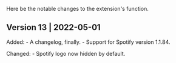 Here be the notable changes to the extension's function.

## Version 13 | 2022-05-01

Added: 
    - A changelog, finally.
    - Support for Spotify version 1.1.84.

Changed: 
    - Spotify logo now hidden by default.